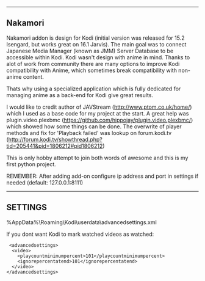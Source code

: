 ---------------------------------------------------------
Nakamori
---------------------------------------------------------

Nakamori addon is design for Kodi (initial version was released for 15.2 Isengard, but works great on 16.1 Jarvis).
The main goal was to connect Japanese Media Manager (known as JMM) Server Database to be accessible within Kodi.
Kodi wasn't design with anime in mind. Thanks to alot of work from community there are many
options to improve Kodi compatibility with Anime, which sometimes break compatibility with non-anime content.

Thats why using a specialized application which is fully dedicated for managing anime as a back-end for Kodi give great results.

I would like to credit author of JAVStream (http://www.ptom.co.uk/home/) which I used as a base code for my project at the start.
A great help was plugin.video.plexbmc (https://github.com/hippojay/plugin.video.plexbmc/) which showed how some things can be done.
The overwrite of player methods and fix for 'Playback failed' was lookup on forum.kodi.tv (http://forum.kodi.tv/showthread.php?tid=205441&pid=1806212#pid1806212)

This is only hobby attempt to join both words of awesome and this is my first python project.

REMEMBER:
After adding add-on configure ip address and port in settings if needed (default: 127.0.0.1:8111)



---------------------------------------------------------
SETTINGS
---------------------------------------------------------

%AppData%\Roaming\Kodi\userdata\advancedsettings.xml 

If you dont want Kodi to mark watched videos as watched:
```
 <advancedsettings>
  <video>
    <playcountminimumpercent>101</playcountminimumpercent>
    <ignorepercentatend>101</ignorepercentatend>
  </video>
</advancedsettings>
```
